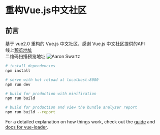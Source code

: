 # 重构Vue.js中文社区

## 前言
基于 vue2.0 重构的 Vue.js 中文社区，感谢 Vue.js 中文社区提供的API  
线上[预览地址](https://xypecho.github.io/vueCommunity)  
二维码扫描预览地址
![Aaron Swartz](https://raw.githubusercontent.com/xypecho/xypecho.github.io/master/vueCommunity/1517232107.png)
``` bash
# install dependencies
npm install

# serve with hot reload at localhost:8080
npm run dev

# build for production with minification
npm run build

# build for production and view the bundle analyzer report
npm run build --report
```

For a detailed explanation on how things work, check out the [guide](http://vuejs-templates.github.io/webpack/) and [docs for vue-loader](http://vuejs.github.io/vue-loader).
